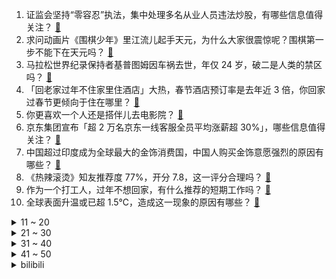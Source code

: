 1. 证监会坚持“零容忍”执法，集中处理多名从业人员违法炒股，有哪些信息值得关注？ [:link:](https://www.zhihu.com/question/643705986)
2. 求问动画片《围棋少年》里江流儿起手天元，为什么大家很震惊呢？围棋第一步不能下在天元吗？ [:link:](https://www.zhihu.com/question/640846480)
3. 马拉松世界纪录保持者基普图姆因车祸去世，年仅 24 岁，破二是人类的禁区吗？ [:link:](https://www.zhihu.com/question/644062472)
4. 「回老家过年不住家里住酒店」大热，春节酒店预订率是去年近 3 倍，你回家过春节更倾向于住在哪里？ [:link:](https://www.zhihu.com/question/643567852)
5. 你更喜欢一个人还是搭伴儿去电影院？ [:link:](https://www.zhihu.com/question/643400563)
6. 京东集团宣布「超 2 万名京东一线客服全员平均涨薪超 30%」，哪些信息值得关注？ [:link:](https://www.zhihu.com/question/643048551)
7. 中国超过印度成为全球最大的金饰消费国，中国人购买金饰意愿强烈的原因有哪些？ [:link:](https://www.zhihu.com/question/643547808)
8. 《热辣滚烫》知友推荐度 77%，开分 7.8，这一评分合理吗？ [:link:](https://www.zhihu.com/question/643910386)
9. 作为一个打工人，过年不想回家，有什么推荐的短期工作吗？ [:link:](https://www.zhihu.com/question/643077901)
10. 全球表面升温或已超 1.5℃，造成这一现象的原因有哪些？ [:link:](https://www.zhihu.com/question/643198786)
<details>
<summary>11 ~ 20</summary>

11. 以色列称在联合国机构地下发现哈马斯隧道等设施，联合国回应「不知情」，哪些信息值得关注？ [:link:](https://www.zhihu.com/question/643979620)
12. 以色列称已消灭半数哈马斯，并誓言几个月内胜利，透露出了哪些信息？目前加沙局势到了哪个阶段？ [:link:](https://www.zhihu.com/question/643199462)
13. 美企「迫于国会压力」拟逐步停用宁德时代电池，如何评价此事？将对美国企业带来哪些影响？ [:link:](https://www.zhihu.com/question/643878133)
14. 你越来越沉默的原因是什么? [:link:](https://www.zhihu.com/question/412546017)
15. 如何拒绝老板过年加班？ [:link:](https://www.zhihu.com/question/643077457)
16. 如果给崇祯一个诸葛亮一个岳飞一个房玄龄，结果如何？ [:link:](https://www.zhihu.com/question/637728829)
17. 为什么《英雄联盟》莫甘娜 Ban 率这么高? [:link:](https://www.zhihu.com/question/389889124)
18. 阿根廷通胀率飙到 211 %，超越委内瑞拉成为拉美「第一」，目前阿根廷经济面临风险有多大？ [:link:](https://www.zhihu.com/question/639225253)
19. 人到中年，该打工还是该创业？ [:link:](https://www.zhihu.com/question/488371468)
20. 爱马仕今年至少涨价8%，去年净利增28%，还有哪些信息值得关注？ [:link:](https://www.zhihu.com/question/643898712)
</details>
<details>
<summary>21 ~ 30</summary>

21. 可以分享一张你相册里的烟花照吗？ [:link:](https://www.zhihu.com/question/643853002)
22. 你是那种喜欢独来独往的人吗? [:link:](https://www.zhihu.com/question/637675737)
23. 国人一以贯之的信仰是什么? [:link:](https://www.zhihu.com/question/641947454)
24. 电影《第二十条》中有哪些细节和专业术语，是只有体制内的人才知道的？ [:link:](https://www.zhihu.com/question/643304556)
25. 学习好的孩子都有什么特质？ [:link:](https://www.zhihu.com/question/313298276)
26. 天赋消失是一种什么感觉？ [:link:](https://www.zhihu.com/question/634410631)
27. 你对贾玲瘦了100斤有什么感触吗？ [:link:](https://www.zhihu.com/question/643914372)
28. 23-24 赛季 NBA掘金114:106湖人，约基奇24+13+9，詹姆斯最后时刻两分，如何评价？ [:link:](https://www.zhihu.com/question/643705932)
29. 如何评价周一围、王丽坤主演的电视剧《大唐狄公案》? [:link:](https://www.zhihu.com/question/640052319)
30. 你们的猫咪是哪里买的，还是朋友给的？ [:link:](https://www.zhihu.com/question/494872518)
</details>
<details>
<summary>31 ~ 40</summary>

31. 抛开道德，抛开一切束缚，让你畅所欲言，你想要什么？ [:link:](https://www.zhihu.com/question/641915294)
32. 什么因素导致中英文夹杂成为一种常态？ [:link:](https://www.zhihu.com/question/495783932)
33. 《飞驰人生 2》中有哪些与第一部呼应的细节？ [:link:](https://www.zhihu.com/question/643545904)
34. 一根长度为1的木棒，在垂直的墙角内滑动，则木棒由竖直变为水平的过程中，木棒扫过的面积是多少呢？ [:link:](https://www.zhihu.com/question/642313405)
35. 「龙宝宝」陆续出生，专家称甲辰龙年生育率有望提升，哪些信息值得关注？你对属相有哪些偏好？ [:link:](https://www.zhihu.com/question/643947216)
36. 你有在节假日「隐形加班」的情况吗？遇到这种情况该怎么依法主张加班费？ [:link:](https://www.zhihu.com/question/640818617)
37. 为什么大学很自由却没有高中那么快乐了？ [:link:](https://www.zhihu.com/question/627742880)
38. 为什么新买的鱼缸需要先开缸？ [:link:](https://www.zhihu.com/question/638326484)
39. 如果猫咪的世界也有第八号当铺，你觉得它会通过典当什么来换取什么？ [:link:](https://www.zhihu.com/question/639819285)
40. 大年初三你家乡有哪些习俗？你会选择如何度过？ [:link:](https://www.zhihu.com/question/643229597)
</details>
<details>
<summary>41 ~ 50</summary>

41. 你手机里有自己宠物的糗照吗？ [:link:](https://www.zhihu.com/question/639819435)
42. 非常害怕 40 岁以后失业怎么办？ [:link:](https://www.zhihu.com/question/480639548)
43. 你有哪些有故事的照片？ [:link:](https://www.zhihu.com/question/355598453)
44. 春节去国外度假，有哪些性价比高的目的地？ [:link:](https://www.zhihu.com/question/637309637)
45. 贾玲减肥 100 斤后首次公开露面，称「我减重非常健康」，减肥过程中有哪些注意事项？如何减肥才健康？ [:link:](https://www.zhihu.com/question/643956911)
46. 现在已经养了猫的你，是否已经弥补了自己小时候的遗憾呢？ [:link:](https://www.zhihu.com/question/639819283)
47. 跨年熬夜会伤肝，要吃护肝片「护肝」吗？日常生活中护肝有哪些注意事项？ [:link:](https://www.zhihu.com/question/643905491)
48. 寒假里有必要还让小朋友学习吗？ [:link:](https://www.zhihu.com/question/581410026)
49. 如何看待超导磁悬浮列车北京到上海只需要30分钟？ [:link:](https://www.zhihu.com/question/643796248)
50. 「逆向思维」是一种怎么样的思维方式？它有哪些特例？ [:link:](https://www.zhihu.com/question/336474607)
</details><details>
<summary>bilibili</summary>

</details>